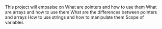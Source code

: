 This project will empasise on 
What are pointers and how to use them
What are arrays and how to use them
What are the differences between pointers and arrays
How to use strings and how to manipulate them
Scope of variables
